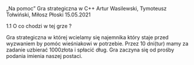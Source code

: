 „Na pomoc”
Gra strategiczna w C++
Artur Wasilewski, Tymoteusz Tołwiński, Miłosz Płoski 15.05.2021


1.1	O co chodzi w tej grze ? 

Gra strategiczna w której wcielamy się najemnika który staje przed wyzwaniem by pomóc wieśniakowi w potrzebie. Przez 10 dni(tur) mamy za zadanie uzbierać 1000złota i spłacić dług.
Gra zaczyna się od prośby podania imienia naszej postaci.



